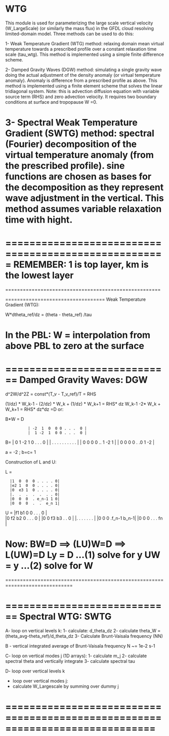 # WTG

 This module is used for parameterizing the large scale vertical
 velocity (W_LargeScale) (or similarly the mass flux) in the GFDL cloud 
 resolving limited-domain model.
 Three methods can be used to do this:

 1- Weak Temperature Gradient (WTG) method: relaxing domain mean virtual
  temperature towards a prescribed profile over a  constant relaxation time
  scale (tau_wtg). This method is implemented using a simple finite difference
  scheme.

 2- Damped Gravity Waves (DGW) method: simulating a single gravity wave doing
  the actual adjustment of the density anomaly (or virtual temperature
  anomaly). Anomaly is difference from a prescribed profile as above. This
  method is implemented using a finite element scheme that solves the linear
  tridiagonal system. Note: this is advection diffusion equation with variable
  source term (RHS) and zero advection velocity. It requires two boundary
  conditions at surface and tropopause W =0.

 3- Spectral Weak Temperature Gradient (SWTG) method: spectral (Fourier)
  decomposition of the virtual temperature anomaly (from the prescribed profile).
  sine functions are chosen as bases for the decomposition as they represent
  wave adjustment in the vertical. This method assumes variable relaxation time
  with hight. 
=====================================================
=====================================================
 REMEMBER: 1 is top layer, km is the lowest layer    
=====================================================
=====================================================


==================================
 Weak Temperature Gradient (WTG): 

  W*dtheta_ref/dz  = (theta - theta_ref) /tau
 
  In the PBL:
  W = interpolation from above PBL to zero at the surface
===========================================================


============================
 Damped Gravity Waves: DGW  
============================

 d^2W/d^2Z = const*(T_v - T_v_ref)/T = RHS

 (1/dz) * W_k-1  - (2/dz) * W_k + (1/dz) * W_k+1 = RHS* dz
      W_k-1  -2* W_k +  W_k+1 = RHS* dz*dz =D
 or:
 
 B*W = D

              | -2  1  0  0 0 . . .  0 |
              |  1 -2  1  0 0 . . .  0 |
 B=           |  0  1 -2  1 0 . . .  0 |
              |  . . . . . .  . . . .  |
              |  0  0  0  0 .. 1 -2  1 |
              |  0  0  0  0 . .0  1 -2 |

 a = -2 ; b=c= 1

 Construction of L and U:
 
 L = 

      |1  0  0  0 . . . . 0|
      |e2 1  0  0 . . . . 0|
      |0  e3 1  0 . . . . 0|
      |.  .  .  .  .  . . 0|
      |0  0  0  . e_n-1 1 0| 
      |0  0  0  .  .  e_n 1|
 U =
       |f1  b1  0  0  . . .    0 |     
       |0   f2  b2  0  . . .   0 |
       |0   0   f3  b3  . .    0 |
       |.   .   .   .   . . .    |
       |0   0   0   .f_n-1  b_n-1|
       |0   0   0  . .  .    fn  |


 Now: BW=D  ==> (LU)W=D ==> L(UW)=D
      Ly = D ...(1) solve for y
      UW = y ...(2) solve for W
=============================================================================
=============================================================================


============================
 Spectral WTG: SWTG         
============================
 A- loop on vertical levels k:
 1- calculate: d_theta_dz 
 2- calculate theta_W = (theta_avg-theta_ref)/d_theta_dz
 3- Calculate Brunt-Vaisala frequency (NN)
 
 B - vertical integrated average of Brunt-Vaisala frequency N ~= 1e-2 s-1
 
 C- loop on vertical modes j (1D arrays):
 1- calculate m_j
 2- calculate spectral theta and vertically integrate
 3- calculate spectral tau

 D- loop over vertical levels k
  - loop over vertical modes j:
  - calculate W_Largescale by summing over dummy j


=============================================================================
=============================================================================
